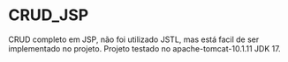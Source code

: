 # CRUD_JSP
CRUD completo em JSP, não foi utilizado JSTL, mas está facil de ser implementado no projeto. 
Projeto testado no apache-tomcat-10.1.11 JDK 17.
